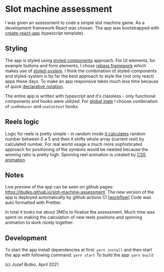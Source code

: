 # Slot machine assessment

I was given an assessment to code a simple slot machine game. As a development framework React was chosen. The app was bootstrapped with [create-react-app](https://create-react-app.dev/) (typescript template).

## Styling

The app is styled using [styled-components](https://styled-components.com/) approach. For UI elements, for example buttons and form elements, I chose [rebass framework](https://rebassjs.org/) which makes use of [styled-system](https://styled-system.com/). I think the combination of styled-components and styled-system is by far the best approach to style the (not only react) apps these days. To make an app responsive takes much less time because of quick [declarative notation](https://github.com/jbutko/slot-machine-assessment/blob/master/src/pages/HomePage.tsx#L12).

The entire app is written with typescript and it's classless - only functional components and hooks were utilized. For [global state](https://github.com/jbutko/slot-machine-assessment/blob/master/src/store/app.store.tsx) I choose combination of `useReducer` and `useContext` hooks.

## Reels logic

Logic for reels is pretty simple - in random mode [it calculates](https://github.com/jbutko/slot-machine-assessment/blob/master/src/utils/reels.utils.ts#L41) random number between 0 a 5 and then it shifts whole array (current reel) by calculated number. For real world usage a much more sophisticated approach for positioning of the symbols would be needed because the winning ratio is pretty high.
Spinning reel animation is created by [CSS animation](https://github.com/jbutko/slot-machine-assessment/blob/master/src/components/Reels/components/Reel/Reel.tsx#L55).

## Notes

Live preview of the app can be seen on github pages: https://jbutko.github.io/slot-machine-assessment.
The new version of the app is deployed automatically by github actions CI [[workflow](https://github.com/jbutko/slot-machine-assessment/blob/master/.github/workflows/github-pages-publish.yaml)]
Code was auto formatted with Prettier.

In total it tooks me about 3MDs to finalize the assessment. Much time was spent on making the calculation of new reels positions and spinning animation to work nicely together.

## Development

To start the app install dependencies at first: `yarn install` and then start the app with following command: `yarn start`
To build the app: `yarn build`

(c) Jozef Butko, April 2021
